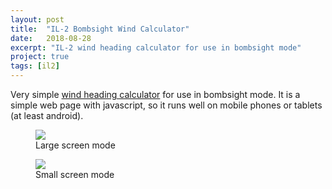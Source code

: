 ```yaml
---
layout: post
title:  "IL-2 Bombsight Wind Calculator"
date:   2018-08-28
excerpt: "IL-2 wind heading calculator for use in bombsight mode"
project: true
tags: [il2]
---
```


Very simple [wind heading calculator](https://nunoi.github.io/il2/il2bcalc.html) for use in bombsight mode. It is a simple web page with javascript, so it runs well on mobile phones or tablets (at least android).

<figure class="">
    <a href="https://i.imgur.com/WKoGRlw.png"><img src="https://i.imgur.com/WKoGRlw.png"></a>
    <figcaption>Large screen mode</figcaption>
</figure>

<figure class="">
    <a href="https://i.imgur.com/GLtninj.png"><img src="https://i.imgur.com/GLtninj.png"></a>
    <figcaption>Small screen mode</figcaption>
</figure>
